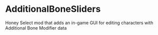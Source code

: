 # AdditionalBoneSliders
Honey Select mod that adds an in-game GUI for editing characters with Additional Bone Modifier data
